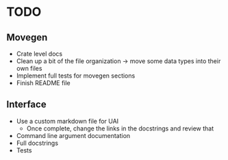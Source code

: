 # TODO

## Movegen
- Crate level docs
- Clean up a bit of the file organization -> move some data types into their own files
- Implement full tests for movegen sections
- Finish README file

## Interface
- Use a custom markdown file for UAI
  - Once complete, change the links in the docstrings and review that
- Command line argument documentation
- Full docstrings
- Tests
